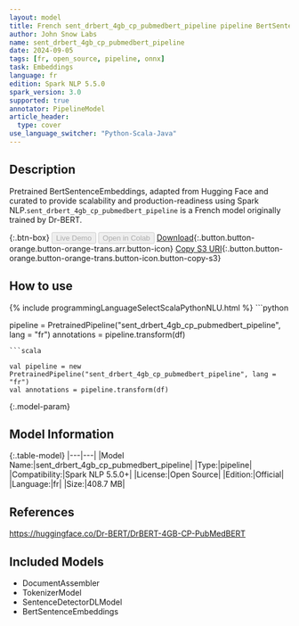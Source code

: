 ```yaml
---
layout: model
title: French sent_drbert_4gb_cp_pubmedbert_pipeline pipeline BertSentenceEmbeddings from Dr-BERT
author: John Snow Labs
name: sent_drbert_4gb_cp_pubmedbert_pipeline
date: 2024-09-05
tags: [fr, open_source, pipeline, onnx]
task: Embeddings
language: fr
edition: Spark NLP 5.5.0
spark_version: 3.0
supported: true
annotator: PipelineModel
article_header:
  type: cover
use_language_switcher: "Python-Scala-Java"
---
```


## Description

Pretrained BertSentenceEmbeddings, adapted from Hugging Face and curated to provide scalability and production-readiness using Spark NLP.`sent_drbert_4gb_cp_pubmedbert_pipeline` is a French model originally trained by Dr-BERT.

{:.btn-box}
<button class="button button-orange" disabled>Live Demo</button>
<button class="button button-orange" disabled>Open in Colab</button>
[Download](https://s3.amazonaws.com/auxdata.johnsnowlabs.com/public/models/sent_drbert_4gb_cp_pubmedbert_pipeline_fr_5.5.0_3.0_1725535216484.zip){:.button.button-orange.button-orange-trans.arr.button-icon}
[Copy S3 URI](s3://auxdata.johnsnowlabs.com/public/models/sent_drbert_4gb_cp_pubmedbert_pipeline_fr_5.5.0_3.0_1725535216484.zip){:.button.button-orange.button-orange-trans.button-icon.button-copy-s3}

## How to use



<div class="tabs-box" markdown="1">
{% include programmingLanguageSelectScalaPythonNLU.html %}
```python

pipeline = PretrainedPipeline("sent_drbert_4gb_cp_pubmedbert_pipeline", lang = "fr")
annotations =  pipeline.transform(df)   

```
```scala

val pipeline = new PretrainedPipeline("sent_drbert_4gb_cp_pubmedbert_pipeline", lang = "fr")
val annotations = pipeline.transform(df)

```
</div>

{:.model-param}
## Model Information

{:.table-model}
|---|---|
|Model Name:|sent_drbert_4gb_cp_pubmedbert_pipeline|
|Type:|pipeline|
|Compatibility:|Spark NLP 5.5.0+|
|License:|Open Source|
|Edition:|Official|
|Language:|fr|
|Size:|408.7 MB|

## References

https://huggingface.co/Dr-BERT/DrBERT-4GB-CP-PubMedBERT

## Included Models

- DocumentAssembler
- TokenizerModel
- SentenceDetectorDLModel
- BertSentenceEmbeddings